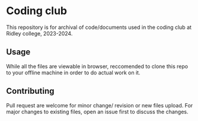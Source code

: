 # Coding club

This repository is for archival of code/documents used in the coding club at Ridley college, 2023-2024.

## Usage

While all the files are viewable in browser, reccomended to clone this repo to your offline machine in order to do actual work on it.

## Contributing

Pull request are welcome for minor change/ revision or new files upload. For major changes to existing files, open an issue first to discuss the changes.
